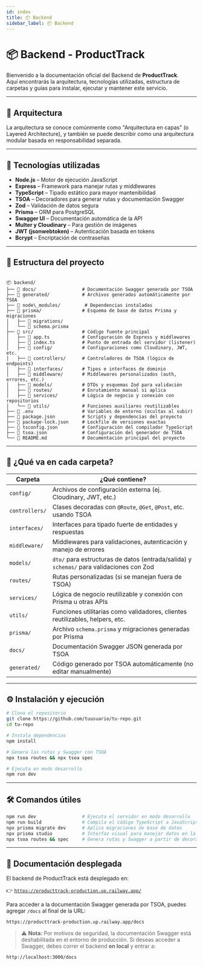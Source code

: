 ```yaml
---
id: index
title: 📦 Backend
sidebar_label: 📦 Backend
---
```


# 📦 Backend - ProductTrack

Bienvenido a la documentación oficial del Backend de **ProductTrack**.  
Aquí encontrarás la arquitectura, tecnologías utilizadas, estructura de carpetas y guías para instalar, ejecutar y mantener este servicio.

---

## 🧱 Arquitectura

La arquitectura se conoce comúnmente como "Arquitectura en capas" (o Layered Architecture), y también se puede describir como una arquitectura modular basada en responsabilidad separada. 

---

## 🚀 Tecnologías utilizadas

- **Node.js** – Motor de ejecución JavaScript
- **Express** – Framework para manejar rutas y middlewares
- **TypeScript** – Tipado estático para mayor mantenibilidad
- **TSOA** – Decoradores para generar rutas y documentación Swagger
- **Zod** – Validación de datos segura
- **Prisma** – ORM para PostgreSQL
- **Swagger UI** – Documentación automática de la API
- **Multer y Cloudinary** – Para gestión de imágenes 
- **JWT (jsonwebtoken)** – Autenticación basada en tokens
- **Bcrypt** – Encriptación de contraseñas

---

## 🧱 Estructura del proyecto

```

📦 backend/
├── 📁 docs/                 # Documentación Swagger generada por TSOA
├── 📁 generated/            # Archivos generados automáticamente por TSOA
├── 📁 node\_modules/         # Dependencias instaladas
├── 📁 prisma/               # Esquema de base de datos Prisma y migraciones
│   ├── 📁 migrations/
│   └── 📄 schema.prisma
├── 📁 src/                  # Código fuente principal
│   ├── 📄 app.ts            # Configuración de Express y middlewares
│   ├── 📄 index.ts          # Punto de entrada del servidor (listener)
│   ├── 📁 config/           # Configuraciones como Cloudinary, JWT, etc.
│   ├── 📁 controllers/      # Controladores de TSOA (lógica de endpoints)
│   ├── 📁 interfaces/       # Tipos e interfaces de dominio
│   ├── 📁 middleware/       # Middlewares personalizados (auth, errores, etc.)
│   ├── 📁 models/           # DTOs y esquemas Zod para validación
│   ├── 📁 routes/           # Enrutamiento manual si aplica
│   ├── 📁 services/         # Lógica de negocio y conexión con repositorios
│   └── 📁 utils/            # Funciones auxiliares reutilizables
├── 📄 .env                  # Variables de entorno (ocultas al subir)
├── 📄 package.json          # Scripts y dependencias del proyecto
├── 📄 package-lock.json     # Lockfile de versiones exactas
├── 📄 tsconfig.json         # Configuración del compilador TypeScript
├── 📄 tsoa.json             # Configuración del generador de TSOA
└── 📄 README.md             # Documentación principal del proyecto

````

---

## 📁 ¿Qué va en cada carpeta?

| Carpeta        | ¿Qué contiene? |
|----------------|----------------|
| `config/`      | Archivos de configuración externa (ej. Cloudinary, JWT, etc.) |
| `controllers/` | Clases decoradas con `@Route`, `@Get`, `@Post`, etc. usando TSOA |
| `interfaces/`  | Interfaces para tipado fuerte de entidades y respuestas |
| `middleware/`  | Middlewares para validaciones, autenticación y manejo de errores |
| `models/`      | `dto/` para estructuras de datos (entrada/salida) y `schemas/` para validaciones con Zod |
| `routes/`      | Rutas personalizadas (si se manejan fuera de TSOA) |
| `services/`    | Lógica de negocio reutilizable y conexión con Prisma u otras APIs |
| `utils/`       | Funciones utilitarias como validadores, clientes reutilizables, helpers, etc. |
| `prisma/`      | Archivo `schema.prisma` y migraciones generadas por Prisma |
| `docs/`        | Documentación Swagger JSON generada por TSOA |
| `generated/`   | Código generado por TSOA automáticamente (no editar manualmente) |

---

## ⚙️ Instalación y ejecución

```bash
# Clona el repositorio
git clone https://github.com/tuusuario/tu-repo.git
cd tu-repo

# Instala dependencias
npm install

# Genera las rutas y Swagger con TSOA
npx tsoa routes && npx tsoa spec

# Ejecuta en modo desarrollo
npm run dev
````

---

## 🛠️ Comandos útiles

```bash
npm run dev                 # Ejecuta el servidor en modo desarrollo
npm run build               # Compila el código TypeScript a JavaScript
npx prisma migrate dev      # Aplica migraciones de base de datos
npx prisma studio           # Interfaz visual para manejar datos en la base
npx tsoa routes && spec     # Genera rutas y Swagger a partir de decoradores
```

---

## 📘 Documentación desplegada

El backend de ProductTrack está desplegado en:

👉 [`https://producttrack-production.up.railway.app/`](https://producttrack-production.up.railway.app/)

Para acceder a la documentación Swagger generada por TSOA, puedes agregar `/docs` al final de la URL:

```
https://producttrack-production.up.railway.app/docs
```

> ⚠️ **Nota:** Por motivos de seguridad, la documentación Swagger está deshabilitada en el entorno de producción.
> Si deseas acceder a Swagger, debes correr el backend **en local** y entrar a:

```
http://localhost:3000/docs
```